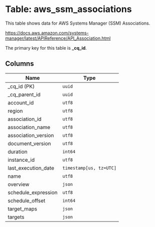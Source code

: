 # Table: aws_ssm_associations

This table shows data for AWS Systems Manager (SSM) Associations.

https://docs.aws.amazon.com/systems-manager/latest/APIReference/API_Association.html

The primary key for this table is **_cq_id**.

## Columns

| Name          | Type          |
| ------------- | ------------- |
|_cq_id (PK)|`uuid`|
|_cq_parent_id|`uuid`|
|account_id|`utf8`|
|region|`utf8`|
|association_id|`utf8`|
|association_name|`utf8`|
|association_version|`utf8`|
|document_version|`utf8`|
|duration|`int64`|
|instance_id|`utf8`|
|last_execution_date|`timestamp[us, tz=UTC]`|
|name|`utf8`|
|overview|`json`|
|schedule_expression|`utf8`|
|schedule_offset|`int64`|
|target_maps|`json`|
|targets|`json`|